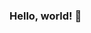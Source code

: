 ### Hello, world! 👋

<!--
**oscarholst/oscarholst** is a ✨ _special_ ✨ repository because its `README.md` (this file) appears on your GitHub profile. -->

<!--
<img width="400px" height="400px" src="https://github.com/oscarholst/oscarholst/blob/master/rpi_dockerswarm.jpg?raw=true">
:zap: My little Raspberry Pi cluster rocking a Docker Swarm set-up. :whale: -->
